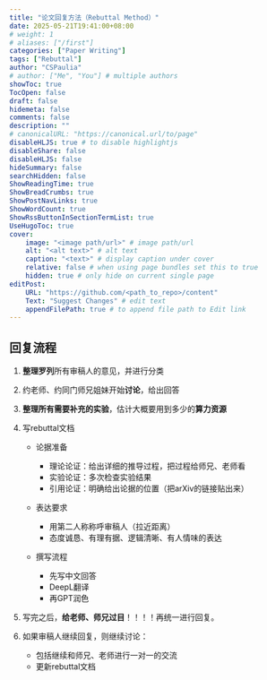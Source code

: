 ```yaml
---
title: "论文回复方法（Rebuttal Method）"
date: 2025-05-21T19:41:00+08:00
# weight: 1
# aliases: ["/first"]
categories: ["Paper Writing"]
tags: ["Rebuttal"]
author: "CSPaulia"
# author: ["Me", "You"] # multiple authors
showToc: true
TocOpen: false
draft: false
hidemeta: false
comments: false
description: ""
# canonicalURL: "https://canonical.url/to/page"
disableHLJS: true # to disable highlightjs
disableShare: false
disableHLJS: false
hideSummary: false
searchHidden: false
ShowReadingTime: true
ShowBreadCrumbs: true
ShowPostNavLinks: true
ShowWordCount: true
ShowRssButtonInSectionTermList: true
UseHugoToc: true
cover:
    image: "<image path/url>" # image path/url
    alt: "<alt text>" # alt text
    caption: "<text>" # display caption under cover
    relative: false # when using page bundles set this to true
    hidden: true # only hide on current single page
editPost:
    URL: "https://github.com/<path_to_repo>/content"
    Text: "Suggest Changes" # edit text
    appendFilePath: true # to append file path to Edit link
---
```


## 回复流程

1. **整理罗列**所有审稿人的意见，并进行分类

2. 约老师、约同门师兄姐妹开始**讨论**，给出回答

3. **整理所有需要补充的实验**，估计大概要用到多少的**算力资源**

4. 写rebuttal文档

    - 论据准备
      - 理论论证：给出详细的推导过程，把过程给师兄、老师看
      - 实验论证：多次检查实验结果
      - 引用论证：明确给出论据的位置（把arXiv的链接贴出来）

    - 表达要求
      - 用第二人称称呼审稿人（拉近距离）
      - 态度诚恳、有理有据、逻辑清晰、有人情味的表达

    - 撰写流程
      - 先写中文回答
      - DeepL翻译
      - 再GPT润色

5. 写完之后，**给老师、师兄过目**！！！！再统一进行回复。

6. 如果审稿人继续回复，则继续讨论：
   - 包括继续和师兄、老师进行一对一的交流
   - 更新rebuttal文档
